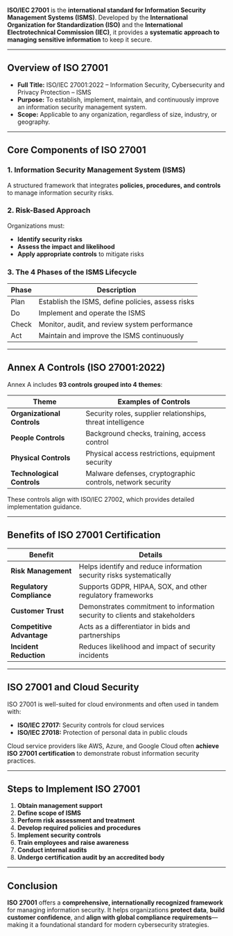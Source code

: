 **ISO/IEC 27001** is the **international standard for Information Security Management Systems (ISMS)**. Developed by the **International Organization for Standardization (ISO)** and the **International Electrotechnical Commission (IEC)**, it provides a **systematic approach to managing sensitive information** to keep it secure.

---

## **Overview of ISO 27001**

* **Full Title:** ISO/IEC 27001:2022 – Information Security, Cybersecurity and Privacy Protection – ISMS
* **Purpose:** To establish, implement, maintain, and continuously improve an information security management system.
* **Scope:** Applicable to any organization, regardless of size, industry, or geography.

---

## **Core Components of ISO 27001**

### 1. **Information Security Management System (ISMS)**

A structured framework that integrates **policies, procedures, and controls** to manage information security risks.

### 2. **Risk-Based Approach**

Organizations must:

* **Identify security risks**
* **Assess the impact and likelihood**
* **Apply appropriate controls** to mitigate risks

### 3. **The 4 Phases of the ISMS Lifecycle**

| **Phase** | **Description**                                   |
| --------- | ------------------------------------------------- |
| Plan      | Establish the ISMS, define policies, assess risks |
| Do        | Implement and operate the ISMS                    |
| Check     | Monitor, audit, and review system performance     |
| Act       | Maintain and improve the ISMS continuously        |

---

## **Annex A Controls (ISO 27001:2022)**

Annex A includes **93 controls grouped into 4 themes**:

| **Theme**                   | **Examples of Controls**                                    |
| --------------------------- | ----------------------------------------------------------- |
| **Organizational Controls** | Security roles, supplier relationships, threat intelligence |
| **People Controls**         | Background checks, training, access control                 |
| **Physical Controls**       | Physical access restrictions, equipment security            |
| **Technological Controls**  | Malware defenses, cryptographic controls, network security  |

These controls align with ISO/IEC 27002, which provides detailed implementation guidance.

---

## **Benefits of ISO 27001 Certification**

| **Benefit**               | **Details**                                                                 |
| ------------------------- | --------------------------------------------------------------------------- |
| **Risk Management**       | Helps identify and reduce information security risks systematically         |
| **Regulatory Compliance** | Supports GDPR, HIPAA, SOX, and other regulatory frameworks                  |
| **Customer Trust**        | Demonstrates commitment to information security to clients and stakeholders |
| **Competitive Advantage** | Acts as a differentiator in bids and partnerships                           |
| **Incident Reduction**    | Reduces likelihood and impact of security incidents                         |

---

## **ISO 27001 and Cloud Security**

ISO 27001 is well-suited for cloud environments and often used in tandem with:

* **ISO/IEC 27017:** Security controls for cloud services
* **ISO/IEC 27018:** Protection of personal data in public clouds

Cloud service providers like AWS, Azure, and Google Cloud often **achieve ISO 27001 certification** to demonstrate robust information security practices.

---

## **Steps to Implement ISO 27001**

1. **Obtain management support**
2. **Define scope of ISMS**
3. **Perform risk assessment and treatment**
4. **Develop required policies and procedures**
5. **Implement security controls**
6. **Train employees and raise awareness**
7. **Conduct internal audits**
8. **Undergo certification audit by an accredited body**

---

## **Conclusion**

**ISO 27001** offers a **comprehensive, internationally recognized framework** for managing information security. It helps organizations **protect data**, **build customer confidence**, and **align with global compliance requirements**—making it a foundational standard for modern cybersecurity strategies.
